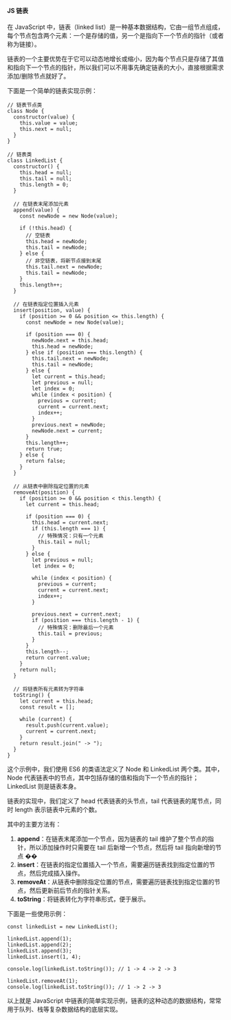 <!--
 * @Author: Shu Binqi
 * @Date: 2023-03-19 14:32:47
 * @LastEditors: Shu Binqi
 * @LastEditTime: 2023-04-25 23:23:51
 * @Description: 链表-LinkedList
 * @Version: 1.0.0
 * @FilePath: \interviewQuestionsc:\Git\interviewQuestions\前端基础\数据结构与算法\数据结构\链表-LinkedList.md
-->

#### JS 链表

在 JavaScript 中，链表（linked list）是一种基本数据结构，它由一组节点组成，每个节点包含两个元素：一个是存储的值，另一个是指向下一个节点的指针（或者称为链接）。

链表的一个主要优势在于它可以动态地增长或缩小，因为每个节点只是存储了其值和指向下一个节点的指针，所以我们可以不用事先确定链表的大小，直接根据需求添加/删除节点就好了。

下面是一个简单的链表实现示例：

```
// 链表节点类
class Node {
  constructor(value) {
    this.value = value;
    this.next = null;
  }
}

// 链表类
class LinkedList {
  constructor() {
    this.head = null;
    this.tail = null;
    this.length = 0;
  }

  // 在链表末尾添加元素
  append(value) {
    const newNode = new Node(value);

    if (!this.head) {
      // 空链表
      this.head = newNode;
      this.tail = newNode;
    } else {
      // 非空链表，将新节点接到末尾
      this.tail.next = newNode;
      this.tail = newNode;
    }
    this.length++;
  }

  // 在链表指定位置插入元素
  insert(position, value) {
    if (position >= 0 && position <= this.length) {
      const newNode = new Node(value);

      if (position === 0) {
        newNode.next = this.head;
        this.head = newNode;
      } else if (position === this.length) {
        this.tail.next = newNode;
        this.tail = newNode;
      } else {
        let current = this.head;
        let previous = null;
        let index = 0;
        while (index < position) {
          previous = current;
          current = current.next;
          index++;
        }
        previous.next = newNode;
        newNode.next = current;
      }
      this.length++;
      return true;
    } else {
      return false;
    }
  }

  // 从链表中删除指定位置的元素
  removeAt(position) {
    if (position >= 0 && position < this.length) {
      let current = this.head;

      if (position === 0) {
        this.head = current.next;
        if (this.length === 1) {
          // 特殊情况：只有一个元素
          this.tail = null;
        }
      } else {
        let previous = null;
        let index = 0;

        while (index < position) {
          previous = current;
          current = current.next;
          index++;
        }

        previous.next = current.next;
        if (position === this.length - 1) {
          // 特殊情况：删除最后一个元素
          this.tail = previous;
        }
      }
      this.length--;
      return current.value;
    }
    return null;
  }

  // 将链表所有元素转为字符串
  toString() {
    let current = this.head;
    const result = [];

    while (current) {
      result.push(current.value);
      current = current.next;
    }
    return result.join(" -> ");
  }
}
```

这个示例中，我们使用 ES6 的类语法定义了 Node 和 LinkedList 两个类。其中，Node 代表链表中的节点，其中包括存储的值和指向下一个节点的指针；LinkedList 则是链表本身。

链表的实现中，我们定义了 head 代表链表的头节点，tail 代表链表的尾节点，同时 length 表示链表中元素的个数。

其中的主要方法有：

1. **append**：在链表末尾添加一个节点，因为链表的 tail 维护了整个节点的指针，所以添加操作时只需要在 tail 后新增一个节点，然后将 tail 指向新增的节点 ��
1. **insert**：在链表的指定位置插入一个节点，需要遍历链表找到指定位置的节点，然后完成插入操作。
1. **removeAt**：从链表中删除指定位置的节点，需要遍历链表找到指定位置的节点，然后更新前后节点的指针关系。
1. **toString**：将链表转化为字符串形式，便于展示。

下面是一些使用示例：

```
const linkedList = new LinkedList();

linkedList.append(1);
linkedList.append(2);
linkedList.append(3);
linkedList.insert(1, 4);

console.log(linkedList.toString()); // 1 -> 4 -> 2 -> 3

linkedList.removeAt(1);
console.log(linkedList.toString()); // 1 -> 2 -> 3
```

以上就是 JavaScript 中链表的简单实现示例，链表的这种动态的数据结构，常常用于队列、栈等复杂数据结构的底层实现。
